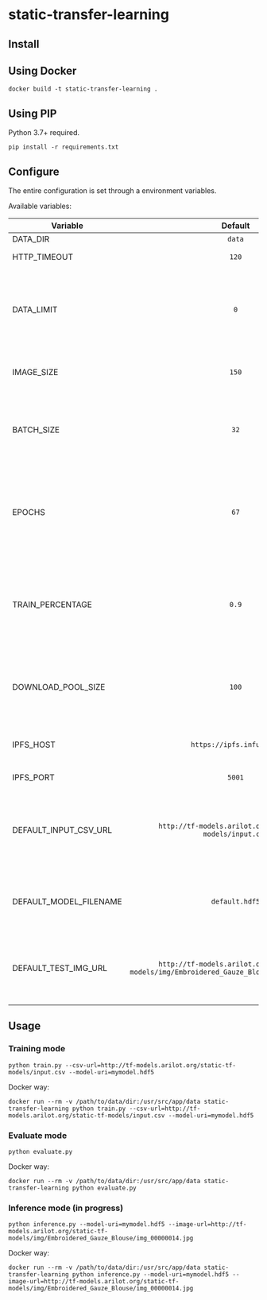 # static-transfer-learning

## Install

## Using Docker

    docker build -t static-transfer-learning .

## Using PIP

Python 3.7+ required.

    pip install -r requirements.txt

## Configure

The entire configuration is set through a environment variables.

Available variables:

| Variable     |     Default   |  Description               |
|--------------|:-------------:|---------------------------:|
| DATA_DIR     |  `data`       | Path to data dir           |
| HTTP_TIMEOUT |  `120`        | Timeout of http connection |
| DATA_LIMIT   |  `0`          | Max elements per label. If value is `0`, If the value is 0, then the minimum available value from all labels will be selected |
| IMAGE_SIZE   |  `150`        | Width and height of the picture for cropping |
| BATCH_SIZE   |  `32`         | Number of training samples to work through before the model’s internal parameters are updated |
| EPOCHS       |  `67`         | Hyperparameter of gradient descent that controls the number of complete passes through the training dataset |
| TRAIN_PERCENTAGE | `0.9`     | Proportion of data distribution for training and validation. `0.9` means that 90% will be given for training, and 10% for training |
| DOWNLOAD_POOL_SIZE | `100`   | Size of AioPool: how many concurrent tasks can work when loading images from CSV |
| IPFS_HOST     | `https://ipfs.infura.io` | Address of IPFS endpoint. Infura public endpoint by default |
| IPFS_PORT    |  `5001`       | Port of IPFS endpoint      |
| DEFAULT_INPUT_CSV_URL | `http://tf-models.arilot.org/static-tf-models/input.csv` | Default URL of CSV file with images and labels for training. You can set this value using `--csv-url` CLI flag |
| DEFAULT_MODEL_FILENAME | `default.hdf5` | Default file name of model. You can set this value using `--model-filename` CLI flag |
| DEFAULT_TEST_IMG_URL | `http://tf-models.arilot.org/static-tf-models/img/Embroidered_Gauze_Blouse/img_00000014.jpg` | Default URL of test image for predict mode. You can set this value using `--image-url` CLI flag |

## Usage

### Training mode

    python train.py --csv-url=http://tf-models.arilot.org/static-tf-models/input.csv --model-uri=mymodel.hdf5

Docker way:

    docker run --rm -v /path/to/data/dir:/usr/src/app/data static-transfer-learning python train.py --csv-url=http://tf-models.arilot.org/static-tf-models/input.csv --model-uri=mymodel.hdf5

### Evaluate mode

    python evaluate.py

Docker way:

    docker run --rm -v /path/to/data/dir:/usr/src/app/data static-transfer-learning python evaluate.py

### Inference mode (in progress)

    python inference.py --model-uri=mymodel.hdf5 --image-url=http://tf-models.arilot.org/static-tf-models/img/Embroidered_Gauze_Blouse/img_00000014.jpg

Docker way:

    docker run --rm -v /path/to/data/dir:/usr/src/app/data static-transfer-learning python inference.py --model-uri=mymodel.hdf5 --image-url=http://tf-models.arilot.org/static-tf-models/img/Embroidered_Gauze_Blouse/img_00000014.jpg
